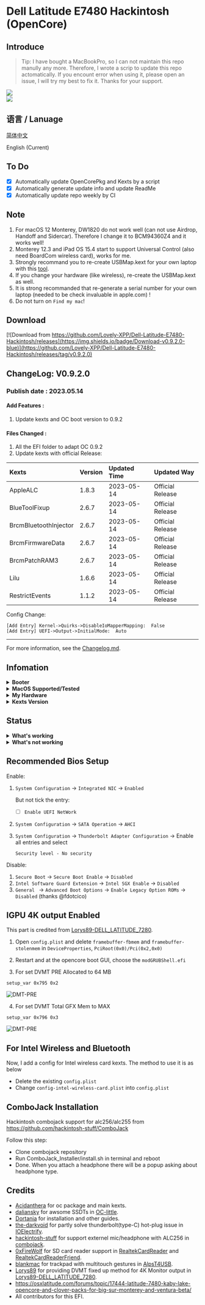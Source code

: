 # Dell Latitude E7480 Hackintosh (OpenCore)

## Introduce

> Tip: I have bought a MacBookPro, so I can not maintain this repo manully any more. Therefore, I wrote a scrip to update this repo actomatically. If you encount error when using it, please open an issue, I will try my best to fix it. Thanks for your support.

<div style="align: center">
<img src="https://raw.githubusercontent.com/Lovely-XPP/Dell-Latitude-E7480-Hackintosh/main/demo/system_info.png">
</div>


<div style="align: center">
<img src="https://raw.githubusercontent.com/Lovely-XPP/Dell-Latitude-E7480-Hackintosh/main/demo/OC_info.png">
</div>

## 语言 / Lanuage

[简体中文](https://github.com/Lovely-XPP/Dell-Latitude-E7480-Hackintosh/blob/main/README_zh.md)

English (Current)


## To Do
- [x] Automatically update OpenCorePkg and Kexts by a script
- [x] Automatically generate update info and update ReadMe
- [x] Automatically update repo weekly by CI

## Note

1. For macOS 12 Monterey, DW1820 do not work well (can not use Airdrop, Handoff and Sidercar). Therefore I change it to BCM94360Z4 and it works well!
2. Monterey 12.3 and iPad OS 15.4 start to support Universal Control (also need BoardCom wireless card), works for me.
3. Strongly recommand you to re-create USBMap.kext for your own laptop with this [tool](https://github.com/corpnewt/USBMap).
4. If you change your hardware (like wireless), re-create the USBMap.kext as well.
5. It is strong recommanded that re-generate a serial number for your own laptop (needed to be check invaluable in apple.com) !
6. Do not turn on `Find my mac`!



## Download
[![Download from https://github.com/Lovely-XPP/Dell-Latitude-E7480-Hackintosh/releases](https://img.shields.io/badge/Download-v0.9.2.0-blue)](https://github.com/Lovely-XPP/Dell-Latitude-E7480-Hackintosh/releases/tag/v0.9.2.0)

## ChangeLog: V0.9.2.0

### Publish date : 2023.05.14

#### Add Features :

1. Update kexts and OC boot version to  0.9.2

#### Files Changed :

1. All the EFI folder to adapt OC 0.9.2
2. Update kexts with official Release:

| Kexts          | Version                        | Updated Time       | Updated Way              |
|:----------------|:-------------------------------------------|:---------------|:----------------|
|	AppleALC	|	1.8.3	|	2023-05-14	|	Official Release	|
|	BlueToolFixup	|	2.6.7	|	2023-05-14	|	Official Release	|
|	BrcmBluetoothInjector	|	2.6.7	|	2023-05-14	|	Official Release	|
|	BrcmFirmwareData	|	2.6.7	|	2023-05-14	|	Official Release	|
|	BrcmPatchRAM3	|	2.6.7	|	2023-05-14	|	Official Release	|
|	Lilu	|	1.6.6	|	2023-05-14	|	Official Release	|
|	RestrictEvents	|	1.1.2	|	2023-05-14	|	Official Release	|


Config Change:
```
[Add Entry] Kernel->Quirks->DisableIoMapperMapping:  False
[Add Entry] UEFI->Output->InitialMode:  Auto
```

-----------------------------------------------------



For more information, see the [Changelog.md](https://github.com/Lovely-XPP/Dell-Latitude-E7480-Hackintosh/blob/main/Changelog.md).

## Infomation

<details>  
<summary><strong>Booter</strong></summary>
</br>
OpenCore  0.8.0 / 0.8.1 / 0.8.2 / 0.8.3 / 0.8.4 / 0.8.5 / 0.8.6 / 0.8.7 / 0.8.8 / 0.8.9 / 0.9.0 / 0.9.1 / 0.9.2
</details>

<details>  
<summary><strong>MacOS Supported/Tested</strong></summary>
</br>
- Big Sur 11.0 - 11.7 </br>
- Monterey 12.0 - 12.5.1 beta</br>
- Ventura 13.0 beta (I am using)</br>
</details>

<details>  
<summary><strong>My Hardware</strong></summary>
</br>

| Model              | Dell Latitude E7480                        |
|:-------------------|:-------------------------------------------|
| Processor          | Intel Core i7-7700U                        |
| Graphics           | Integrated Intel HD Graphics 620           |
| Memory             | 8GB 2133MHz DDR4 * 2                       |
| Display            | 13" 2K (2560x1440) with ELAN Touchscreen   |
| Storage            | Sandisk 1T M.2 NVMe SSD                    |
| WLAN + Bluetooth   | Broadcom BCM94360Z4                        |
| Camera             | 1920x1080 FHD Webcam                       |
| Fingerprint Reader | No                                         |
| Soundcard          | Realtek ALC256                             |
| Keyboard           | Backlit Keyboard                           |
| Trackpad           | ALPS Touchpad                              |
| microSD Card Reader| Realtek RTS525A microSD card reader        |

</details>

<details>  
<summary><strong>Kexts Version</strong></summary>
</br>

| Kexts          | Version                        | Updated Time       | Updated Way              |
|:----------------|:-------------------------------------------|:---------------|:----------------|
|	AirportBrcmFixup	|	2.1.8	|	2023-05-14	|	Official Release	|
|	AirportItlwm	|	2.2.0	|	2023-05-14	|	Official Release	|
|	AlpsHID	|	1.0.0d1	|	2023-05-14	|	Official Release	|
|	AppleALC	|	1.8.3	|	2023-05-14	|	Official Release	|
|	BlueToolFixup	|	2.6.7	|	2023-05-14	|	Official Release	|
|	BrcmBluetoothInjector	|	2.6.7	|	2023-05-14	|	Official Release	|
|	BrcmPatchRAM3	|	2.6.7	|	2023-05-14	|	Official Release	|
|	BrightnessKeys	|	1.0.4	|	2023-05-14	|	Official Release	|
|	CpuTscSync	|	1.1.0	|	2023-05-14	|	Official Release	|
|	ECEnabler	|	1.0.3	|	2023-05-14	|	Official Release	|
|	FeatureUnlock	|	1.1.5	|	2023-05-14	|	Official Release	|
|	HibernationFixup	|	1.4.9	|	2023-05-14	|	Official Release	|
|	IntelBTPatcher	|	2.3.0	|	2023-05-14	|	Official Release	|
|	IntelBluetoothFirmware	|	2.3.0	|	2023-05-14	|	Official Release	|
|	IntelBluetoothInjector	|	2.3.0	|	2023-05-14	|	Official Release	|
|	IntelMausi	|	1.0.8	|	2023-05-14	|	Official Release	|
|	Lilu	|	1.6.6	|	2023-05-14	|	Official Release	|
|	NVMeFix	|	1.1.1	|	2023-05-14	|	Official Release	|
|	RealtekCardReader	|	0.9.7	|	2023-05-14	|	Official Release	|
|	RealtekCardReaderFriend	|	1.0.2	|	2023-05-14	|	Official Release	|
|	RestrictEvents	|	1.1.2	|	2023-05-14	|	Official Release	|
|	SMCBatteryManager	|	1.3.2	|	2023-05-14	|	Official Release	|
|	SMCDellSensors	|	1.3.2	|	2023-05-14	|	Official Release	|
|	SMCProcessor	|	1.3.2	|	2023-05-14	|	Official Release	|
|	SMCSuperIO	|	1.3.2	|	2023-05-14	|	Official Release	|
|	USBMap	|	1.0	|	2023-05-14	|	USB Ports Inject	|
|	VerbStub	|	1.0.4	|	2023-05-14	|	Official Release	|
|	VirtualSMC	|	1.3.2	|	2023-05-14	|	Official Release	|
|	Voodoo PS/2 Controller	|	2.3.6	|	2023-05-14	|	Official Release	|
|	VoodooI2C	|	2.8	|	2023-05-14	|	Official Release	|
|	VoodooI2CHID	|	1	|	2023-05-14	|	Official Release	|
|	WhateverGreen	|	1.6.5	|	2023-05-14	|	Official Release	|
|	SMCLightSensor	|	1.3.2	|	2023-05-14	|	Official Release	|
|	BrcmFirmwareData	|	2.6.7	|	2023-05-14	|	Official Release	|

</details>

## Status








<details>  
<summary><strong>What's working</strong></summary>
</br>

- [x] Intel HD 620 Graphics `incuding graphics acceleration`
- [x] All USB ports
- [x] HDMI/Type-C display monitor Hot-Plug fully supported(Sleep/dim after lock, audio output support)
- [x] Internal camera
- [x] WiFi （2.4 GHz / 5 GHz）
- [x] Bluetooth
- [x] Shutdown/ Reboot/ Sleep/ Wake (include Fn + insert and LID device to sleep)
- [x] All fn key work (You need to setting on bios first. Go to POST Behavior -> Fn Lock Options. Check Fn Lock and Lock mode disable/standard)  
- [x] Speakers and headphones jack
- [x] External mic/Headphone mic jack(Working with [combojack](https://github.com/hackintosh-stuff/ComboJack)) 
- [x] Intel Gigabit Ethernet
- [x] App Store
- [x] (unsure, associated with your apple account) iMessage and Facetime 
- [x] miniDP and HDMI with digital audio passthrough(If you experience cursor lags, try turning on and off one of the displays.)
- [x] Keyboard and Trackpad (support Multitouch gestures)
- [x] Airdrop , Handoff , Sidecar, Airplay and Universal Control (These features are only for Broadcom wireless card, besides, Airplay is only support for macOS 12 and Universal Control need macOS 12.3)
- [x] SD Card Reader
- [x] Thunderbolt 3 hot-plug

</details>

<details>  
<summary><strong>What's not working</strong></summary>
</br>
</details>



## Recommended Bios Setup

Enable:

1. `System Configuration` -> `Integrated NIC` -> `Enabled`

   But not tick the entry:

   - [ ] `Enable UEFI NetWork`

2. `System Configuration` -> `SATA Operation` -> `AHCI`

3. `System Configuration` -> `Thunderbolt Adapter Configuration` -> Enable all entries and select 

   `Security level - No security`
   
   

Disable:

1. `Secure Boot` -> `Secure Boot Enable` -> `Disabled`
2. `Intel Software Guard Extension` -> `Intel SGX Enable` -> `Disabled`
3. `General ` -> `Advanced Boot Options` -> `Enable Legacy Option ROMs` -> `Disabled`  (thanks @fdotcico)



## IGPU 4K output Enabled

This part is credited from [Lorys89-DELL_LATITUDE_7280](https://github.com/Lorys89/DELL_LATITUDE_7280).

1. Open `config.plist` and delete `framebuffer-fbmem` and `framebuffer-stolenmem` in `DeviceProperties`, `PciRoot(0x0)/Pci(0x2,0x0)`

2. Restart and at the opencore boot GUI, choose the `modGRUBShell.efi`


3. For set DVMT PRE Allocated to 64 MB

``setup_var 0x795 0x2``


![DMT-PRE](https://raw.githubusercontent.com/Lorys89/DELL_LATITUDE_7280/main/Screenshot/DVMT-PRE.png)



4. For set DVMT Total GFX Mem to MAX

``setup_var 0x796 0x3``


![DMT-PRE](https://raw.githubusercontent.com/Lorys89/DELL_LATITUDE_7280/main/Screenshot/DVMT-TOT.png)




## For Intel Wireless and Bluetooth

Now, I add a config for Intel wireless card kexts. The method to use it is as below

* Delete the existing `config.plist`
* Change `config-intel-wireless-card.plist` into `config.plist`

## ComboJack Installation

Hackintosh combojack support for alc256/alc255 from https://github.com/hackintosh-stuff/ComboJack

Follow this step:
* Clone combojack repository
* Run ComboJack_Installer/install.sh in terminal and reboot
* Done. When you attach a headphone there will be a popup asking about headphone type.

## Credits
* [Acidanthera](https://github.com/Acidanthera) for oc package and main kexts.
* [daliansky](https://github.com/daliansky) for awsome SSDTs in [OC-little](https://github.com/daliansky/OC-little).
* [Dortania](https://dortania.github.io/) for installation and other guides.
* [the-darkvoid](https://github.com/the-darkvoid) for partly solve thunderbolt(type-C) hot-plug issue in [IOElectrify](https://github.com/the-darkvoid/macOS-IOElectrify).
* [hackintosh-stuff](https://github.com/hackintosh-stuff) for support externel mic/headphone with ALC256 in [combojack](https://github.com/hackintosh-stuff/ComboJack).
* [0xFireWolf](https://github.com/0xFireWolf) for SD card reader support in [RealtekCardReader](https://github.com/0xFireWolf/RealtekCardReader) and [RealtekCardReaderFriend](https://github.com/0xFireWolf/RealtekCardReaderFriend).
* [blankmac](https://github.com/blankmac) for trackpad with multitouch gestures in [AlpsT4USB](https://github.com/blankmac/AlpsT4USB).
* [Lorys89](https://github.com/Lorys89) for providing DVMT fixed up method for 4K Monitor output in [Lorys89-DELL_LATITUDE_7280](https://github.com/Lorys89/DELL_LATITUDE_7280).
* https://osxlatitude.com/forums/topic/17444-latitude-7480-kaby-lake-opencore-and-clover-packs-for-big-sur-monterey-and-ventura-beta/
* All contributors for this EFI.

